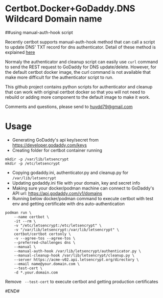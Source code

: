 # Certbot.Docker+GoDaddy.DNS Wildcard Domain name 

##using manual-auth-hook script

Recently certbot supports manual-auth-hook method that can call a script to update DNS' TXT record for dns authenticator. Detail of these method is explained [here](https://eff-certbot.readthedocs.io/en/stable/using.html#pre-and-post-validation-hooks)

Normaly the authenticator and cleanup script can easily use ```curl``` command to send the REST request to GoDaddy for DNS update/delete. However, for the default certbot docker image, the curl command is not available that make more difficult for the authenticator script to run.

This github project contains python scripts for authenticator and cleanup that can work with original certbot docker so that you will not need to rebuild or adding more component to the default image to make it work.

Comments and questions, please send to <huydd79@gmail.com>

# Usage
- Generating GoDaddy's api key/secret from https://developer.godaddy.com/keys
- Creating folder for certbot container running
  
```
mkdir -p /var/lib/letsencrypt
mkdir -p /etc/letsencrypt
```

- Copying godaddy.ini, authenticator.py and cleanup.py for ```/var/lib/letsencrypt```
- Updating godaddy.ini file with your domain, key and secret info
- Making sure your docker/podman machine can connect to GoDaddy's API url: https://api.godaddy.com/v1/domains
- Running below docker/podman command to execute certbot with test env and getting certificate with dns auto-authentication
```
podman run \
    --name certbot \
    -it --rm \
    -v "/etc/letsencrypt:/etc/letsencrypt" \
    -v "/var/lib/letsencrypt:/var/lib/letsencrypt" \
    certbot/certbot certonly \
    -v --agree-tos --agree-tos \
    --preferred-challenges dns \
    --manual \
    --manual-auth-hook /var/lib/letsencrypt/authenticator.py \
    --manual-cleanup-hook /var/lib/letsencrypt/cleanup.py \
    --server https://acme-v02.api.letsencrypt.org/directory \
    --email name@your.domain.com \
    --test-cert \
    -d *.your.domain.com
```
Remove ``` --test-cert``` to execute certbot and getting production certificates

#END#
